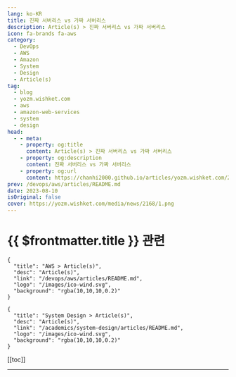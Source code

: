```yaml
---
lang: ko-KR
title: 진짜 서버리스 vs 가짜 서버리스
description: Article(s) > 진짜 서버리스 vs 가짜 서버리스
icon: fa-brands fa-aws
category: 
  - DevOps
  - AWS
  - Amazon
  - System
  - Design
  - Article(s)
tag: 
  - blog
  - yozm.wishket.com
  - aws
  - amazon-web-services
  - system
  - design
head:
  - - meta:
    - property: og:title
      content: Article(s) > 진짜 서버리스 vs 가짜 서버리스
    - property: og:description
      content: 진짜 서버리스 vs 가짜 서버리스
    - property: og:url
      content: https://chanhi2000.github.io/articles/yozm.wishket.com/2168.html
prev: /devops/aws/articles/README.md
date: 2023-08-10
isOriginal: false
cover: https://yozm.wishket.com/media/news/2168/1.png
---
```


# {{ $frontmatter.title }} 관련

```component VPCard
{
  "title": "AWS > Article(s)",
  "desc": "Article(s)",
  "link": "/devops/aws/articles/README.md",
  "logo": "/images/ico-wind.svg",
  "background": "rgba(10,10,10,0.2)"
}
```

```component VPCard
{
  "title": "System Design > Article(s)",
  "desc": "Article(s)",
  "link": "/academics/system-design/articles/README.md",
  "logo": "/images/ico-wind.svg",
  "background": "rgba(10,10,10,0.2)"
}
```

[[toc]]

---

<SiteInfo
  name="진짜 서버리스 vs 가짜 서버리스 | 요즘IT"
  desc="서버리스는 클라우드의 최신 트렌드로 떠오르고 있습니다. 그렇다면 Server-Less는 무엇일까요? 처음 들어 본 개발자는 서버가 없는 것처럼 느껴질 수 있습니다. Red Hat에서는 서버리스에 대해 다음과 같이 정의했습니다. 서버리스(serverless)란 개발자가 서버를 관리할 필요 없이 애플리케이션을 빌드하고 실행할 수 있도록 하는 클라우드 네이티브 개발 모델입니다. 즉, 서버가 없는 것이 아니라 서버를 구축하고 유지, 관리하며 트래픽에 맞게 스케일링할 필요가 없다는 의미입니다."
  url="https://yozm.wishket.com/magazine/detail/2168/"
  logo="https://yozm.wishket.com/static/renewal/img/global/gnb_yozmit.svg"
  preview="https://yozm.wishket.com/media/news/2168/1.png"/>

<!-- TODO: 작성 -->


